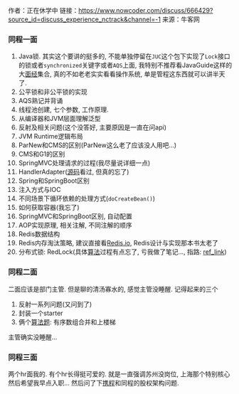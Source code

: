 作者：正在休学中
链接：https://www.nowcoder.com/discuss/666429?source_id=discuss_experience_nctrack&channel=-1
来源：牛客网



### 同程一面

1. Java锁. 其实这个要讲的挺多的, 不能单独停留在`JUC`这个包下实现了`Lock`接口的锁或者`synchronized`关键字或者`AQS`上面, 我特别不推荐看JavaGuide这样的大[面经]()集合, 真的不如老老实实看看操作系统, 单是管程这东西就可以讲半天了. 
2. 公平锁和非公平锁的实现 
3. AQS熟记并背诵 
4. 线程池创建, 七个参数, 工作原理. 
5. 从编译器和JVM层面理解泛型 
6. 反射及相关问题(这个没答好, 主要原因是一直在问api) 
7. JVM Runtime逻辑布局 
8. ParNew和CMS的区别(ParNew这么老了应该没人用吧...) 
9. CMS和G1的区别 
10. SpringMVC处理请求的过程(我尽量说详细一点) 
11. HandlerAdapter([源码]()看过, 但真的忘了) 
12. Spring和SpringBoot区别 
13. 注入方式与IOC 
14. 不同场景下循环依赖的处理方式(`doCreateBean()`) 
15. 如何获取容器(我忘了) 
16. SpringMVC和SpringBoot区别, 自动配置 
17. AOP实现原理, 相关注解, 不同注解的顺序 
18. Redis数据结构 
19. Redis内存淘汰策略, 建议直接看[Redis.io](https://redis.io/topics/lru-cache), Redis设计与实现那本书太老了 
20. 分布式锁: RedLock(具体[算法]()过程有点忘了, 亏我做了笔记..., 指路: [ref_link](https://redis.io/topics/distlock)) 

### 同程二面

二面应该是部门主管. 但是聊的清汤寡水的, 感觉主管没睡醒. 记得起来的三个

1. 反射一系列问题(又问到了) 
2. 封装一个starter 
3. 俩个[算法题](): 有序数组合并和上楼梯 

主管确实没睡醒...

### 同程三面

两个hr面我的. 有个hr长得挺可爱的. 
就是一直强调苏州没岗位, 上海那个特别核心然后希望我早点入职... 
然后问了下[携程]()和同程的股权架构问题.